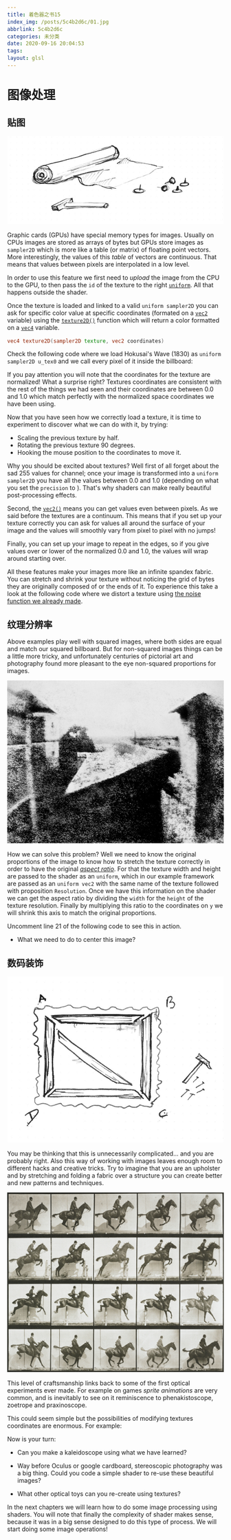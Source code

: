 ```yaml
---
title: 着色器之书15
index_img: /posts/5c4b2d6c/01.jpg
abbrlink: 5c4b2d6c
categories: 未分类
date: 2020-09-16 20:04:53
tags:
layout: glsl
---
```


# 图像处理

## 贴图

![](%E7%9D%80%E8%89%B2%E5%99%A8%E4%B9%8B%E4%B9%A615/01.jpg)

Graphic cards (GPUs) have special memory types for images. Usually on CPUs images are stored as arrays of bytes but GPUs store images as ```sampler2D``` which is more like a table (or matrix) of floating point vectors. More interestingly, the values of this *table* of vectors are continuous. That means that values between pixels are interpolated in a low level.

In order to use this feature we first need to *upload* the image from the CPU to the GPU, to then pass the ```id``` of the texture to the right [```uniform```](../05). All that happens outside the shader.

Once the texture is loaded and linked to a valid ```uniform sampler2D``` you can ask for specific color value at specific coordinates (formated on a [```vec2```](index.html#vec2.md) variable) using the [```texture2D()```](index.html#texture2D.md) function which will return a color formatted on a [```vec4```](index.html#vec4.md) variable.

```glsl
vec4 texture2D(sampler2D texture, vec2 coordinates)  
```

Check the following code where we load Hokusai's Wave (1830) as ```uniform sampler2D u_tex0``` and we call every pixel of it inside the billboard:

<div class="container" style="margin:0;padding:0">
    <div class="codeAndCanvas" data="/blog/glsl/15/texture.frag" style="width:100%;height:auto;margin-bottom:10px"></div>
</div>

If you pay attention you will note that the coordinates for the texture are normalized! What a surprise right? Textures coordinates are consistent with the rest of the things we had seen and their coordinates are between 0.0 and 1.0 which match perfectly with the normalized space coordinates we have been using.

Now that you have seen how we correctly load a texture, it is time to experiment to discover what we can do with it, by trying:

* Scaling the previous texture by half.
* Rotating the previous texture 90 degrees.
* Hooking the mouse position to the coordinates to move it.

Why you should be excited about textures? Well first of all forget about the sad 255 values for channel; once your image is transformed into a ```uniform sampler2D``` you have all the values between 0.0 and 1.0 (depending on what you set the ```precision``` to ). That's why shaders can make really beautiful post-processing effects.

Second, the [```vec2()```](index.html#vec2.md) means you can get values even between pixels. As we said before the textures are a continuum. This means that if you set up your texture correctly you can ask for values all around the surface of your image and the values will smoothly vary from pixel to pixel with no jumps!

Finally, you can set up your image to repeat in the edges, so if you give values over or lower of the normalized 0.0 and 1.0, the values will wrap around starting over.

All these features make your images more like an infinite spandex fabric. You can stretch and shrink your texture without noticing the grid of bytes they are originally composed of or the ends of it. To experience this take a look at the following code where we distort a texture using [the noise function we already made](../11/).

<div class="container" style="margin:0;padding:0">
    <div class="codeAndCanvas" data="/blog/glsl/15/texture-noise.frag" data-textures="/blog/images/hokusai.jpg" 
    style="width:100%;height:auto;margin-bottom:10px"></div>
</div>


## 纹理分辨率

Above examples play well with squared images, where both sides are equal and match our squared billboard. But for non-squared images things can be a little more tricky, and unfortunately centuries of pictorial art and photography found more pleasant to the eye non-squared proportions for images.

![Joseph Nicéphore Niépce (../../../../Github/thebookofshaders/15/nicephore.jpg)](%E7%9D%80%E8%89%B2%E5%99%A8%E4%B9%8B%E4%B9%A615/nicephore.jpg)

How we can solve this problem? Well we need to know the original proportions of the image to know how to stretch the texture correctly in order to have the original [*aspect ratio*](http://en.wikipedia.org/wiki/Aspect_ratio). For that the texture width and height are passed to the shader as an ```uniform```, which in our example framework are passed as an ```uniform vec2``` with the same name of the texture followed with proposition ```Resolution```. Once we have this information on the shader we can get the aspect ratio by dividing the ```width``` for the ```height``` of the texture resolution. Finally by multiplying this ratio to the coordinates on ```y``` we will shrink this axis to match the original proportions.

Uncomment line 21 of the following code to see this in action.

<div class="container" style="margin:0;padding:0">
    <div class="codeAndCanvas" data="/blog/glsl/15/texture-resolution.frag" data-textures="/blog/images/nicephore.jpg" 
    style="width:100%;height:auto;margin-bottom:10px"></div>
</div>

* What we need to do to center this image?

## 数码装饰

![](%E7%9D%80%E8%89%B2%E5%99%A8%E4%B9%8B%E4%B9%A615/03.jpg)

You may be thinking that this is unnecessarily complicated... and you are probably right. Also this way of working with images leaves enough room to different hacks and creative tricks. Try to imagine that you are an upholster and by stretching and folding a fabric over a structure you can create better and new patterns and techniques.

![Eadweard's Muybridge study of motion](%E7%9D%80%E8%89%B2%E5%99%A8%E4%B9%8B%E4%B9%A615/muybridge.jpg)

This level of craftsmanship links back to some of the first optical experiments ever made. For example on games *sprite animations* are very common, and is inevitably to see on it reminiscence to phenakistoscope, zoetrope and praxinoscope.

This could seem simple but the possibilities of modifying textures coordinates are enormous. For example:

<div class="container" style="margin:0;padding:0">
    <div class="codeAndCanvas" data="/blog/glsl/15/texture-sprite.frag" data-textures="/blog/images/muybridge.jpg" 
    style="width:100%;height:auto;margin-bottom:10px"></div>
</div>

Now is your turn:

* Can you make a kaleidoscope using what we have learned?

* Way before Oculus or google cardboard, stereoscopic photography was a big thing. Could you code a simple shader to re-use these beautiful images?


<div class="container" style="margin:0;padding:0">
   <a href="../edit.php#10/ikeda-03.frag"><canvas id="custom" class="canvas" data-fragment-url="ikeda-03.frag"   style="width:100%;height:auto;margin-bottom:10px"></canvas></a>
</div>


* What other optical toys can you re-create using textures?

In the next chapters we will learn how to do some image processing using shaders. You will note that finally the complexity of shader makes sense, because it was in a big sense designed to do this type of process. We will start doing some image operations!